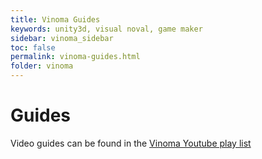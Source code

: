 ```yaml
---
title: Vinoma Guides
keywords: unity3d, visual noval, game maker
sidebar: vinoma_sidebar
toc: false
permalink: vinoma-guides.html
folder: vinoma
---
```


Guides
======

Video guides can be found in the [Vinoma Youtube play list](https://www.youtube.com/playlist?list=PLuaBtUXEKcdJVi1eJIqIXqGcyNfU4la_5)
